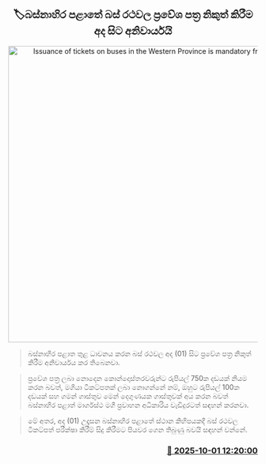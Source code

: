 <p align='center'><b><h2 align='center' title='Issuance of tickets on buses in the Western Province is mandatory from today'>🏷බස්නාහිර පළාතේ බස් රථවල ප්‍රවේශ පත්‍ර නිකුත් කිරීම අද සිට අනිවාර්යයි</h2></b></p>
<p align='center'><img src='https://helakuru.sgp1.cdn.digitaloceanspaces.com/esana/images/lib/bus-ticket.jpg' width='600' alt='Issuance of tickets on buses in the Western Province is mandatory from today'></p>

> බස්නාහිර පළාත තුළ ධාවනය කරන බස් රථවල අද (01) සිට ප්‍රවේශ පත්‍ර නිකුත් කිරීම අනිවාර්යය කර තිබෙනවා.

> ප්‍රවේශ පත්‍ර ලබා නොදෙන කොන්දොස්තරවරුන්ට රුපියල් 750ක දඩයක් නියම කරන බවත්, මගියා ටිකට්පතක් ලබා නොගන්නේ නම්, ඔහුට රුපියල් 100ක දඩයක් සහ ගමන් ගාස්තුව මෙන් දෙගුණයක ගාස්තුවක් අය කරන බවත් බස්නාහිර පළාත් මාර්ගස්ථ මගී ප්‍රවාහන අධිකාරිය වැඩිදුරටත් සඳහන් කරනවා.

> මේ අතර, අද (01) උදෑසන බස්නාහිර පළාතේ ස්ථාන කිහිපයකදී බස් රථවල ටිකට්පත් පරීක්ෂා කිරීම් සිදු කිරීමට පියවර ගෙන තිබුණු බවයි සඳහන් වන්නේ.



<h3 align='right'><a href='https://www.helakuru.lk/esana/p/114139/'>📅 2025-10-01 12:20:00</a></h3>
